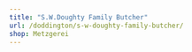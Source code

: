 ```yaml
---
title: "S.W.Doughty Family Butcher"
url: /doddington/s-w-doughty-family-butcher/
shop: Metzgerei
---
```

